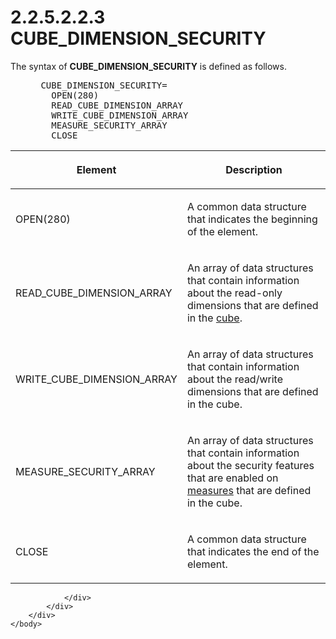 <html dir="LTR" xmlns:mshelp="http://msdn.microsoft.com/mshelp" xmlns:ddue="http://ddue.schemas.microsoft.com/authoring/2003/5" xmlns:xlink="http://www.w3.org/1999/xlink" xmlns:tool="http://www.microsoft.com/tooltip">
    <head>
        <meta http-equiv="Content-Type" content="text/html; CHARSET=utf-8"></meta>
        <meta name="save" content="history"></meta>
        <title>2.2.5.2.2.3 CUBE_DIMENSION_SECURITY</title>
        <xml>
            <mshelp:toctitle title="2.2.5.2.2.3 CUBE_DIMENSION_SECURITY"></mshelp:toctitle>
            <mshelp:rltitle title="[MS-SSAS8]: CUBE_DIMENSION_SECURITY"></mshelp:rltitle>
            <mshelp:keyword index="A" term="5520c9ef-e63b-4818-9ee8-2efb651d4382"></mshelp:keyword>
            <mshelp:attr name="DCSext.ContentType" value="open specification"></mshelp:attr>
            <mshelp:attr name="AssetID" value="5520c9ef-e63b-4818-9ee8-2efb651d4382"></mshelp:attr>
            <mshelp:attr name="TopicType" value="kbRef"></mshelp:attr>
            <mshelp:attr name="DCSext.Title" value="[MS-SSAS8]: CUBE_DIMENSION_SECURITY" />
        </xml>
    </head>
    <body>
        <div id="header">
            <h1 class="heading">2.2.5.2.2.3 CUBE_DIMENSION_SECURITY</h1>
        </div>
        <div id="mainSection">
            <div id="mainBody">
                <div id="allHistory" class="saveHistory"></div>
                <div id="sectionSection0" class="section" name="collapseableSection">
                    

<p>The syntax of <b>CUBE_DIMENSION_SECURITY</b> is defined as
follows.           </p>

<dl>
<dd>
<div><pre> CUBE_DIMENSION_SECURITY=
   OPEN(280)
   READ_CUBE_DIMENSION_ARRAY
   WRITE_CUBE_DIMENSION_ARRAY
   MEASURE_SECURITY_ARRAY
   CLOSE
</pre></div>
</dd></dl>

<table>
 <thead>
  <tr>
   <th>
   <p>Element</p>
   </th>
   <th>
   <p>Description</p>
   </th>
  </tr>
 </thead>
 <tr>
  <td>
  <p>OPEN(280)</p>
  </td>
  <td>
  <p>A common data structure that indicates the beginning
  of the element.</p>
  </td>
 </tr>
 <tr>
  <td>
  <p>READ_CUBE_DIMENSION_ARRAY</p>
  </td>
  <td>
  <p>An array of data structures that contain information
  about the read-only dimensions that are defined in the <a href="c527450b-f5bd-424b-8c98-ba6365288f35.htm#gt_a0c8d97b-322c-4117-8525-37e5f26751e7">cube</a>.</p>
  </td>
 </tr>
 <tr>
  <td>
  <p>WRITE_CUBE_DIMENSION_ARRAY</p>
  </td>
  <td>
  <p>An array of data structures that contain information
  about the read/write dimensions that are defined in the cube.</p>
  </td>
 </tr>
 <tr>
  <td>
  <p>MEASURE_SECURITY_ARRAY</p>
  </td>
  <td>
  <p>An array of data structures that contain information
  about the security features that are enabled on <a href="c527450b-f5bd-424b-8c98-ba6365288f35.htm#gt_70548cb6-ef0e-4f2a-8e34-7293a9df8998">measures</a> that are defined
  in the cube.</p>
  </td>
 </tr>
 <tr>
  <td>
  <p>CLOSE</p>
  </td>
  <td>
  <p>A common data structure that indicates the end of the
  element.</p>
  </td>
 </tr>
</table>

<p> </p>


                </div>
            </div>
        </div>
    </body>
</html>